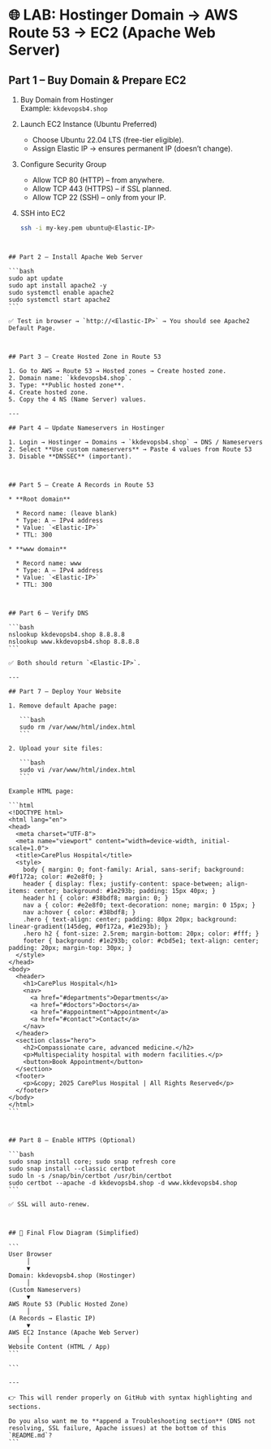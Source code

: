 
# 🌐 LAB: Hostinger Domain → AWS Route 53 → EC2 (Apache Web Server)

## Part 1 – Buy Domain & Prepare EC2

1. Buy Domain from Hostinger  
   Example: `kkdevopsb4.shop`

2. Launch EC2 Instance (Ubuntu Preferred)  
   - Choose Ubuntu 22.04 LTS (free-tier eligible).  
   - Assign Elastic IP → ensures permanent IP (doesn’t change).  

3. Configure Security Group  
   - Allow TCP 80 (HTTP) – from anywhere.  
   - Allow TCP 443 (HTTPS) – if SSL planned.  
   - Allow TCP 22 (SSH) – only from your IP.  

4. SSH into EC2  
   ```bash
   ssh -i my-key.pem ubuntu@<Elastic-IP>
````


## Part 2 – Install Apache Web Server

```bash
sudo apt update
sudo apt install apache2 -y
sudo systemctl enable apache2
sudo systemctl start apache2
```

✅ Test in browser → `http://<Elastic-IP>` → You should see Apache2 Default Page.



## Part 3 – Create Hosted Zone in Route 53

1. Go to AWS → Route 53 → Hosted zones → Create hosted zone.
2. Domain name: `kkdevopsb4.shop`.
3. Type: **Public hosted zone**.
4. Create hosted zone.
5. Copy the 4 NS (Name Server) values.

---

## Part 4 – Update Nameservers in Hostinger

1. Login → Hostinger → Domains → `kkdevopsb4.shop` → DNS / Nameservers
2. Select **Use custom nameservers** → Paste 4 values from Route 53
3. Disable **DNSSEC** (important).



## Part 5 – Create A Records in Route 53

* **Root domain**

  * Record name: (leave blank)
  * Type: A – IPv4 address
  * Value: `<Elastic-IP>`
  * TTL: 300

* **www domain**

  * Record name: www
  * Type: A – IPv4 address
  * Value: `<Elastic-IP>`
  * TTL: 300



## Part 6 – Verify DNS

```bash
nslookup kkdevopsb4.shop 8.8.8.8
nslookup www.kkdevopsb4.shop 8.8.8.8
```

✅ Both should return `<Elastic-IP>`.

---

## Part 7 – Deploy Your Website

1. Remove default Apache page:

   ```bash
   sudo rm /var/www/html/index.html
   ```

2. Upload your site files:

   ```bash
   sudo vi /var/www/html/index.html
   ```

Example HTML page:

```html
<!DOCTYPE html>
<html lang="en">
<head>
  <meta charset="UTF-8">
  <meta name="viewport" content="width=device-width, initial-scale=1.0">
  <title>CarePlus Hospital</title>
  <style>
    body { margin: 0; font-family: Arial, sans-serif; background: #0f172a; color: #e2e8f0; }
    header { display: flex; justify-content: space-between; align-items: center; background: #1e293b; padding: 15px 40px; }
    header h1 { color: #38bdf8; margin: 0; }
    nav a { color: #e2e8f0; text-decoration: none; margin: 0 15px; }
    nav a:hover { color: #38bdf8; }
    .hero { text-align: center; padding: 80px 20px; background: linear-gradient(145deg, #0f172a, #1e293b); }
    .hero h2 { font-size: 2.5rem; margin-bottom: 20px; color: #fff; }
    footer { background: #1e293b; color: #cbd5e1; text-align: center; padding: 20px; margin-top: 30px; }
  </style>
</head>
<body>
  <header>
    <h1>CarePlus Hospital</h1>
    <nav>
      <a href="#departments">Departments</a>
      <a href="#doctors">Doctors</a>
      <a href="#appointment">Appointment</a>
      <a href="#contact">Contact</a>
    </nav>
  </header>
  <section class="hero">
    <h2>Compassionate care, advanced medicine.</h2>
    <p>Multispeciality hospital with modern facilities.</p>
    <button>Book Appointment</button>
  </section>
  <footer>
    <p>&copy; 2025 CarePlus Hospital | All Rights Reserved</p>
  </footer>
</body>
</html>
```



## Part 8 – Enable HTTPS (Optional)

```bash
sudo snap install core; sudo snap refresh core
sudo snap install --classic certbot
sudo ln -s /snap/bin/certbot /usr/bin/certbot
sudo certbot --apache -d kkdevopsb4.shop -d www.kkdevopsb4.shop
```

✅ SSL will auto-renew.



## 🔄 Final Flow Diagram (Simplified)

```
User Browser
     │
     ▼
Domain: kkdevopsb4.shop (Hostinger)
     │
(Custom Nameservers)
     ▼
AWS Route 53 (Public Hosted Zone)
     │
(A Records → Elastic IP)
     ▼
AWS EC2 Instance (Apache Web Server)
     │
Website Content (HTML / App)
```

```

---

👉 This will render properly on GitHub with syntax highlighting and sections.  

Do you also want me to **append a Troubleshooting section** (DNS not resolving, SSL failure, Apache issues) at the bottom of this `README.md`?
```
